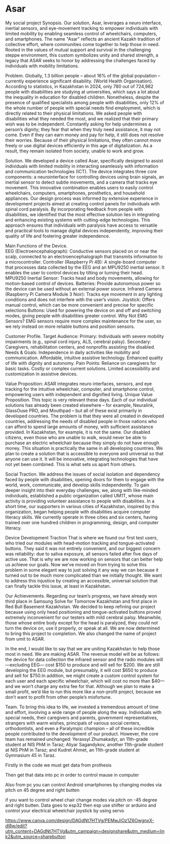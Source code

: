 # Asar
My social project
Synopsis. Our solution, Asar, leverages a neuro interface, inertial sensors, and eye-movement tracking to empower individuals with limited mobility by enabling seamless control of wheelchairs, computers, and smartphones. The name "Asar" reflects an ancient Kazakh tradition of collective effort, where communities come together to help those in need. Rooted in the values of mutual support and survival in the challenging steppe environment, this custom symbolizes unity and shared strength, a legacy that ASAR seeks to honor by addressing the challenges faced by individuals with mobility limitations.

Problem. Globally, 1.3 billion people – about 16% of the global population – currently experience significant disability. (World Health Organisation).  According to statistics, in Kazakhstan in 2024, only 780 out of 724,982 people with disabilities are studying at universities, which says a lot about the inequality in education for disabled children. Nonetheless, despite the presence of qualified specialists among people with disabilities, only 12% of the whole number of people with special needs find employment, which is directly related to their physical limitations. We asked people with disabilities what they needed the most, and we realized that their primary wish was to be independent. Constantly asking for help undermines a person’s dignity; they fear that when they truly need assistance, it may not come. Even if they can earn money and pay for help, it still does not resolve their worries. Because of their physical limitations, they often cannot move freely or use digital devices efficiently in this age of digitalization. As a result, they remain isolated from society, unable to work and grow.  

Solution. We developed a device called Asar, specifically designed to assist individuals with limited mobility in interacting seamlessly with information and communication technologies (ICT). The device integrates three core components: a neurointerface for controlling devices using brain signals, an inertial sensor to detect subtle movements, and a camera that tracks eye movement. This innovative combination enables users to easily control wheelchairs, computers, smartphones, prosthetics, and household appliances.
Our design process was informed by extensive experience in development projects aimed at creating control panels for individuals with spinal cord paralysis. By incorporating feedback from people with disabilities, we identified that the most effective solution lies in integrating and enhancing existing systems with cutting-edge technologies. This approach ensures that individuals with paralysis have access to versatile and practical tools to manage digital devices independently, improving their quality of life and fostering greater independence.

Main Functions of the Device.  
EEG (Electroencephalograph):  Conductive sensors placed on or near the scalp, connected to an electroencephalograph that transmits information to a microcontroller. Controller (Raspberry Pi 4B): A single-board computer that processes data collected by the EEG and an MPU9250 inertial sensor. It enables the user to control devices by tilting or turning their head. MPU9250 Inertial Sensor:  Tracks head and body movements, allowing for motion-based control of devices. Batteries: Provide autonomous power so the device can be used without an external power source. Infrared Camera (Raspberry Pi Camera Module 3 Noir):  Tracks eye movement in any lighting conditions and does not interfere with the user’s vision. Joystick: Offers manual control, which can be more convenient and precise for specific selections Buttons: Used for powering the device on and off and switching modes, giving people with disabilities greater control. Why Not EMG Sensors? EMG sensors require more complex maintenance for the user, so we rely instead on more reliable buttons and position sensors.

Customer Profile. Target Audience:
Primary: Individuals with severe mobility impairments (e.g., spinal cord injury, ALS, cerebral palsy).
Secondary: Caregivers, rehabilitation centers, and nonprofits assisting the disabled.
Needs & Goals:
Independence in daily activities like mobility and communication.
Affordable, intuitive assistive technology.
Enhanced quality of life with dignity and autonomy.
Pain Points:
Reliance on caregivers for basic tasks.
Costly or complex current solutions.
Limited accessibility and customization in assistive devices.

Value Proposition:
ASAR integrates neuro interfaces, sensors, and eye tracking for the intuitive wheelchair, computer, and smartphone control, empowering users with independent and dignified living.
Unique Value Proposition. This topic is very relevant these days. Each of our individual solutions has already been created elsewhere – for example, Neuralink, GlassOuse PRO, and Mouthpad – but all of these exist primarily in developed countries. The problem is that they were all created in developed countries, addressing the needs of disabled people in those nations who can afford to spend large amounts of money, with sufficient assistance provided. In Kazakhstan, for example, it is not the same. Our disabled citizens, even those who are unable to walk, would never be able to purchase an electric wheelchair because they simply do not have enough money. This situation is practically the same in all developing countries. We plan to create a solution that is accessible to everyone and universal so that anyone can use it. It will be innovative, integrating technologies that have not yet been combined. This is what sets us apart from others.

Social Traction. We address the issues of social isolation and dependency faced by people with disabilities, opening doors for them to engage with the world, work, communicate, and develop skills independently. To gain deeper insight into their everyday challenges, we, along with like-minded individuals, established a public organization called UM1T, whose main activity is providing volunteer assistance to people with disabilities. In a short time, our supporters in various cities of Kazakhstan, inspired by this organization, began helping people with disabilities acquire computer literacy skills. We currently operate in three cities and six centers, having trained over one hundred children in programming, design, and computer literacy.

Device Development Traction That is where we found our first test users, who tried our modules with head-motion tracking and tongue-activated buttons. They said it was not entirely convenient, and our biggest concern was reliability: due to saliva exposure, all sensors failed after five days of active use. That is why we are now working on sensors that can better help us achieve our goals. Now we’ve moved on from trying to solve this problem in some elegant way to just solving it any way we can because it turned out to be much more complicated than we initially thought. We want to address this injustice by creating an accessible, universal solution that can finally tackle this issue, at least in Kazakhstan.

Our Achievements. Regarding our team’s progress, we have already won third place in Samsung Solve for Tomorrow Kazakhstan and first place in Red Bull Basement Kazakhstan. We decided to keep refining our project because using only head positioning and tongue-activated buttons proved extremely inconvenient for our testers with mild cerebral palsy. Meanwhile, those whose entire body except for the head is paralyzed, they could not turn the device on, use it properly, or speak at all. We are now determined to bring this project to completion. We also changed the name of project from umit to ASAR.

In the end, I would like to say that we are uniting Kazakhstan to help those most in need. We are making ASAR.
The revenue model will be as follows: the device for data collection the infrared sensor and the radio modules will—excluding EEG— cost $150 to produce and will sell for $200. We are still developing the EEG module, but presumably, it will cost $650 to produce and sell for $750.In addition, we might create a custom control system for each user and each specific wheelchair, which will cost no more than $40—and we won’t charge any extra fee for that. Although we plan to make a small profit, we’d like to run this more like a non-profit project, because we don’t want to profit from other people’s misfortune.

Team. To bring this idea to life, we invested a tremendous amount of time and effort, involving a wide range of people along the way. Individuals with special needs, their caregivers and parents, government representatives, strangers with warm wishes, principals of various social centers, orthodontists, and even a Paralympic champion – all of these incredible people contributed to the development of our product. However, the core team has remained unchanged: Yerassyl Zhumakadyr, an 11th-grade student at NIS PhM in Taraz; Aliyar Sagandykov, another 11th-grade student at NIS PhM in Taraz; and Kudret Ahmet, an 11th-grade student at Gymnasium 45 in Taraz.











Firstly in the code we must get data from prothesis

Then get that data into pc in order to control mause in computer 

Also from pc you can control Android smartphones by changing modes via pitch on 45 degree and right butten 

if you want to control wheel chair change modes via pitch on -45 degree and right butten. Data goes to esp32 then esp use shifter or arduino and control your electrical wheelchair joystick by using servo






https://www.canva.com/design/DAGdNt7HTVg/PEMwJiOz1Z6OwgnxX-dl8w/edit?utm_content=DAGdNt7HTVg&utm_campaign=designshare&utm_medium=link2&utm_source=sharebutton
